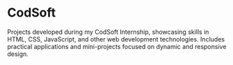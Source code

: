 # CodSoft
Projects developed during my CodSoft Internship, showcasing skills in HTML, CSS, JavaScript, and other web development technologies. Includes practical applications and mini-projects focused on dynamic and responsive design.
